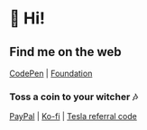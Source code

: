 # 👋 Hi! 


## Find me on the web
[CodePen](https://codepen.com/marcelrojas) | [Foundation](https://foundation.app/marcelrojas)

### Toss a coin to your witcher 🎶

[PayPal](https://paypal.me/marcelrojas2k) | [Ko-fi](https://ko-fi.com/marcelrojas) | [Tesla referral code](https://ts.la/marcel57821)
